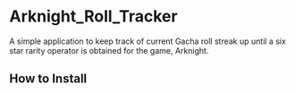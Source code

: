 
# Arknight_Roll_Tracker

A simple application to keep track of current Gacha roll streak up until a six star rarity operator is obtained for the game, Arknight.

## How to Install


